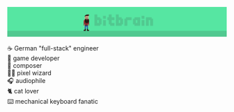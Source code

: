 ![banner](https://github.com/bitbrain/bitbrain/blob/master/background-slim.png)

☕️ German "full-stack" engineer<br/>
🤖 game developer<br/>
🎹 composer<br/>
🧙‍♂️ pixel wizard<br/>
🎧 audiophile<br/>
🐈 cat lover<br/>
⌨️ mechanical keyboard fanatic<br/>
